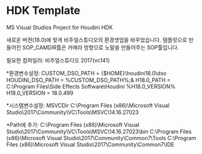 # HDK Template
MS Visual Studios Project for Houdini HDK

새로운 버젼(18.0)에 맞게 비주얼스튜디오의 환경셋업을 바꾸었습니다. 템플릿으로 만들어진 SOP_CAMDIR툴은 카메라 방향으로 노말을 만들어주는 SOP툴입니다.

필요한 컴파일러: 비주얼스튜디오 2017(vc141)

*환경변수설정:
CUSTOM_DSO_PATH = {$HOME}\houdini18.0\dso
HOUDINI_DSO_PATH = %CUSTOM_DSO_PATH%;&
H18.0_PATH = C:\Program Files\Side Effects Software\Houdini %H18.0_VERSION% 
H18.0_VERSION = 18.0.499

*시스템변수설정: 
MSVCDir C:\Program Files (x86)\Microsoft Visual Studio\2017\Community\VC\Tools\MSVC\14.16.27023​

*Path에 추가:
C:\Program Files (x86)\Microsoft Visual Studio\2017\Community\VC\Tools\MSVC\14.16.27023\bin​​
C:\Program Files (x86)\Microsoft Visual Studio\2017\Community\Common7\Tools​
C:\Program Files (x86)\Microsoft Visual Studio\2017\Community\Common7\IDE​
